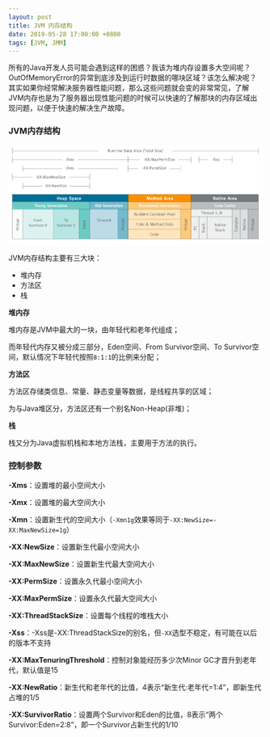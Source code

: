 ```yaml
---
layout: post
title: JVM 内存结构
date: 2019-05-28 17:00:00 +0800
tags: [JVM, JMM]
---
```


所有的Java开发人员可能会遇到这样的困惑？我该为堆内存设置多大空间呢？OutOfMemoryError的异常到底涉及到运行时数据的哪块区域？该怎么解决呢？其实如果你经常解决服务器性能问题，那么这些问题就会变的非常常见，了解JVM内存也是为了服务器出现性能问题的时候可以快速的了解那块的内存区域出现问题，以便于快速的解决生产故障。

<!-- more -->

### JVM内存结构

![](/static/image/201905/jvm-memory-structure.png)

JVM内存结构主要有三大块：

- 堆内存
- 方法区
- 栈

**堆内存**

堆内存是JVM中最大的一块，由年轻代和老年代组成；

而年轻代内存又被分成三部分，Eden空间、From Survivor空间、To Survivor空间，默认情况下年轻代按照`8:1:1`的比例来分配；

**方法区**

方法区存储类信息、常量、静态变量等数据，是线程共享的区域；

为与Java堆区分，方法区还有一个别名Non-Heap(非堆)；

**栈**

栈又分为Java虚拟机栈和本地方法栈，主要用于方法的执行。

### 控制参数

**-Xms**：设置堆的最小空间大小

**-Xmx**：设置堆的最大空间大小

**-Xmn**：设置新生代的空间大小（`-Xmn1g`效果等同于`-XX:NewSize=-XX:MaxNewSize=1g`）

**-XX:NewSize**：设置新生代最小空间大小

**-XX:MaxNewSize**：设置新生代最大空间大小

**-XX:PermSize**：设置永久代最小空间大小

**-XX:MaxPermSize**：设置永久代最大空间大小

**-XX:ThreadStackSize**：设置每个线程的堆栈大小

**-Xss**：-Xss是-XX:ThreadStackSize的别名，但`-XX`选型不稳定，有可能在以后的版本不支持

**-XX:MaxTenuringThreshold**：控制对象能经历多少次Minor GC才晋升到老年代，默认值是15

**-XX:NewRatio**：新生代和老年代的比值，4表示“新生代:老年代=1:4”，即新生代占堆的1/5

**-XX:SurvivorRatio**：设置两个Survivor和Eden的比值，8表示“两个Survivor:Eden=2:8”，即一个Survivor占新生代的1/10

